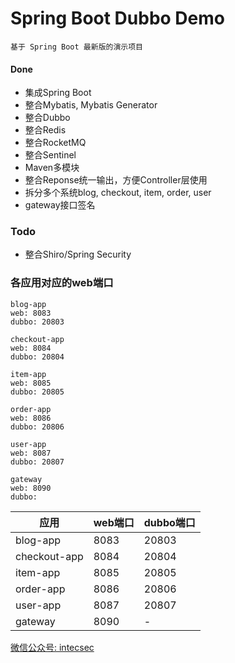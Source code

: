 #  Spring Boot Dubbo Demo

```
基于 Spring Boot 最新版的演示项目
```

#### Done
- 集成Spring Boot
- 整合Mybatis, Mybatis Generator
- 整合Dubbo
- 整合Redis
- 整合RocketMQ
- 整合Sentinel
- Maven多模块
- 整合Reponse统一输出，方便Controller层使用
- 拆分多个系统blog, checkout, item, order, user
- gateway接口签名

### Todo
- 整合Shiro/Spring Security

### 各应用对应的web端口

```
blog-app 
web: 8083
dubbo: 20803

checkout-app
web: 8084
dubbo: 20804

item-app
web: 8085
dubbo: 20805

order-app
web: 8086
dubbo: 20806

user-app
web: 8087
dubbo: 20807

gateway
web: 8090
dubbo:
```

应用 | web端口 |  dubbo端口  
-|-|-
blog-app | 8083 | 20803 |
checkout-app | 8084 | 20804 |
item-app | 8085 | 20805 |
order-app | 8086 | 20806 |
user-app | 8087 | 20807 |
gateway | 8090 | - |


[微信公众号: intecsec](http://www.intecsec.com)
